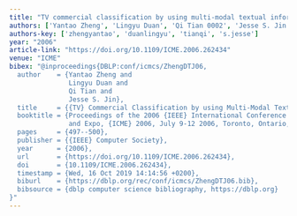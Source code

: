 ```yaml
---
title: "TV commercial classification by using multi-modal textual information"
authors: ['Yantao Zheng', 'Lingyu Duan', 'Qi Tian 0002', 'Jesse S. Jin']
authors-key: ['zhengyantao', 'duanlingyu', 'tianqi', 's.jesse']
year: "2006"
article-link: "https://doi.org/10.1109/ICME.2006.262434"
venue: "ICME"
bibex: "@inproceedings{DBLP:conf/icmcs/ZhengDTJ06,
  author    = {Yantao Zheng and
               Lingyu Duan and
               Qi Tian and
               Jesse S. Jin},
  title     = {{TV} Commercial Classification by using Multi-Modal Textual Information},
  booktitle = {Proceedings of the 2006 {IEEE} International Conference on Multimedia
               and Expo, {ICME} 2006, July 9-12 2006, Toronto, Ontario, Canada},
  pages     = {497--500},
  publisher = {{IEEE} Computer Society},
  year      = {2006},
  url       = {https://doi.org/10.1109/ICME.2006.262434},
  doi       = {10.1109/ICME.2006.262434},
  timestamp = {Wed, 16 Oct 2019 14:14:56 +0200},
  biburl    = {https://dblp.org/rec/conf/icmcs/ZhengDTJ06.bib},
  bibsource = {dblp computer science bibliography, https://dblp.org}
}"
---
```

